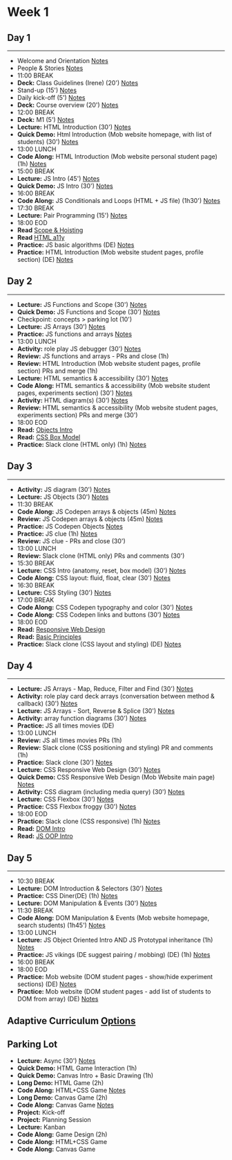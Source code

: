 # Week 1

## Day 1
---

- Welcome and Orientation [Notes](./course-intro.md)
- People & Stories [Notes](./course-intro.md)
- 11:00 BREAK
- **Deck:** Class Guidelines (Irene) (20') [Notes](./course-intro.md)
- Stand-up (15') [Notes](./course-intro.md)
- Daily kick-off (5') [Notes](./course-intro.md)
- **Deck:** Course overview (20') [Notes](./course-intro.md)
- 12:00 BREAK
- **Deck:** M1 (5') [Notes](./course-intro.md)
- **Lecture:** HTML Introduction (30') [Notes](./html-intro.md)
- **Quick Demo:** Html Introduction (Mob website homepage, with list of students) (30') [Notes](./html-intro.md)
- 13:00 LUNCH
- **Code Along:** HTML Introduction (Mob website personal student page) (1h) [Notes](./html-intro.md)
- 15:00 BREAK
- **Lecture:** JS Intro (45') [Notes](./js-intro.md)
- **Quick Demo:** JS Intro (30') [Notes](./js-intro.md)
- 16:00 BREAK
- **Code Along:** JS Conditionals and Loops (HTML + JS file) (1h30') [Notes](./js-intro.md)
- 17:30 BREAK
- **Lecture:** Pair Programming (15') [Notes](./pp-intro.md)
- 18:00 EOD
- **Read** [Scope & Hoisting](https://hackernoon.com/understanding-javascript-scope-1d4a74adcdf5)
- **Read** [HTML a11y](https://developer.mozilla.org/en-US/docs/Learn/Accessibility/HTML)
- **Practice:** JS basic algorithms (DE) [Notes](./js-intro.md)
- **Practice:** HTML Introduction (Mob website student pages, profile section) (DE) [Notes](./html-intro.md)

## Day 2
---

- **Lecture:** JS Functions and Scope (30') [Notes](./js-functions-scope.md)
- **Quick Demo:** JS Functions and Scope (30') [Notes](./js-functions-scope.md)
- Checkpoint: concepts > parking lot (10')
- **Lecture:** JS Arrays (30') [Notes](./js-arrays.md)
- **Practice:** JS functions and arrays [Notes](./js-arrays.md)
- 13:00 LUNCH
- **Activity:** role play JS debugger (30') [Notes](./js-functions-scope.md)
- **Review:** JS functions and arrays - PRs and close (1h)
- **Review:** HTML Introduction (Mob website student pages, profile section) PRs and merge (1h)
- **Lecture:** HTML semantics & accessibility (30') [Notes](./html-semantics-a11y.md)
- **Code Along:** HTML semantics & accessibility (Mob website student pages, experiments section) (30') [Notes](./html-semantics-a11y.md)
- **Activity:** HTML diagram(s) (30') [Notes](./html-intro.md)
- **Review:** HTML semantics & accessibility (Mob website student pages, experiments section) PRs and merge (30')
- 18:00 EOD
- **Read:** [Objects Intro](https://developer.mozilla.org/en-US/docs/Learn/JavaScript/Objects/Basics)
- **Read:** [CSS Box Model](https://developer.mozilla.org/en-US/docs/Web/CSS/CSS_Box_Model/Introduction_to_the_CSS_box_model)
- **Practice:** Slack clone (HTML only) (1h) [Notes](./html-semantics-a11y.md)

## Day 3
---
 - **Activity:** JS diagram (30') [Notes](./js-functions-scope.md)
 - **Lecture:** JS Objects (30') [Notes](./js-objects.md)
 - 11:30 BREAK
 - **Code Along:** JS Codepen arrays & objects (45m) [Notes](./js-objects.md)
 - **Review:** JS Codepen arrays & objects (45m) [Notes](./js-objects.md)
 - **Practice:** JS Codepen Objects [Notes](./js-objects.md)
 - **Practice:** JS clue (1h) [Notes](./js-objects.md)
 - **Review:** JS clue - PRs and close (30')
 - 13:00 LUNCH
 - **Review:** Slack clone (HTML only) PRs and comments (30')
 - 15:30 BREAK
 - **Lecture:** CSS Intro (anatomy, reset, box model) (30') [Notes](./css-intro.md)
 - **Code Along:** CSS layout: fluid, float, clear (30') [Notes](./css-intro.md)
 - 16:30 BREAK
 - **Lecture:** CSS Styling (30') [Notes](./css-styling.md)
 - 17:00 BREAK
 - **Code Along:** CSS Codepen typography and color (30') [Notes](./css-styling.md)
 - **Code Along:** CSS Codepen links and buttons (30') [Notes](./css-styling.md)
 - 18:00 EOD
 - **Read:** [Responsive Web Design](https://en.wikipedia.org/wiki/Responsive_web_design)
 - **Read:** [Basic Principles](http://blog.froont.com/9-basic-principles-of-responsive-web-design/)
 - **Practice:** Slack clone (CSS layout and styling) (DE) [Notes](./css-styling.md)

## Day 4
---
- **Lecture:** JS Arrays - Map, Reduce, Filter and Find (30') [Notes](./js-array-methods.md)
- **Activity:** role play card deck arrays (conversation between method & callback) (30') [Notes](./js-array-methods.md)
- **Lecture:** JS Arrays - Sort, Reverse & Splice  (30') [Notes](./js-array-methods.md)
- **Activity:** array function diagrams (30') [Notes](./js-array-methods.md)
- **Practice:** JS all times movies (DE)
- 13:00 LUNCH
- **Review:** JS all times movies PRs (1h)
- **Review:** Slack clone (CSS positioning and styling) PR and comments (1h)
- **Practice:** Slack clone (30') [Notes](./css-styling.md)
- **Lecture:** CSS Responsive Web Design (30') [Notes](./css-responsive.md)
- **Quick Demo:** CSS Responsive Web Design (Mob Website main page) [Notes](./css-responsive.md)
- **Activity:** CSS diagram (including media query) (30') [Notes](./css-intro.md)
- **Lecture:** CSS Flexbox (30') [Notes](./css-flexbox.md)
- **Practice:** CSS Flexbox froggy (30') [Notes](./css-flexbox.md)
- 18:00 EOD
- **Practice:** Slack clone (CSS responsive) (1h) [Notes](./css-flexbox.md)
- **Read:** [DOM Intro](https://developer.mozilla.org/en-US/docs/Web/API/Document_Object_Model/Introduction)
- **Read:** [JS OOP Intro](https://developer.mozilla.org/en-US/docs/Learn/JavaScript/Objects/Object-oriented_JS)

## Day 5
---
- 10:30 BREAK
- **Lecture:** DOM Introduction & Selectors (30') [Notes](./js-dom-intro.md)
- **Practice:** CSS Diner(DE) (1h) [Notes](@todo)
- **Lecture:** DOM Manipulation & Events (30') [Notes](./js-dom-man-events.md)
- 11:30 BREAK
- **Code Along:** DOM Manipulation & Events (Mob website homepage, search students) (1h45') [Notes](./js-dom-man-events.md)
- 13:00 LUNCH
- **Lecture:** JS Object Oriented Intro AND JS Prototypal inheritance (1h) [Notes](./js-oop.md)
- **Practice:** JS vikings (DE suggest pairing / mobbing) (DE) (1h) [Notes](./js-oop.md)
- 16:00 BREAK
- 18:00 EOD
- **Practice:** Mob website (DOM student pages - show/hide experiment sections) (DE) [Notes](./js-dom-man-events.md)
- **Practice:** Mob website (DOM student pages - add list of students to DOM from array) (DE) [Notes](./js-dom-man-events.md)

## Adaptive Curriculum [Options](./adaptive.md)

## Parking Lot
- **Lecture:** Async (30') [Notes](./js-async.md)
- **Quick Demo:** HTML Game Interaction (1h)
- **Quick Demo:** Canvas Intro + Basic Drawing (1h)
- **Long Demo:** HTML Game (2h)
- **Code Along:** HTML+CSS Game [Notes](./project-demos.md)
- **Long Demo:** Canvas Game (2h) 
- **Code Along:** Canvas Game [Notes](./project-demos.md)
- **Project:** Kick-off
- **Project:** Planning Session
- **Lecture:** Kanban
- **Code Along:** Game Design (2h)
- **Code Along:** HTML+CSS Game
- **Code Along:** Canvas Game